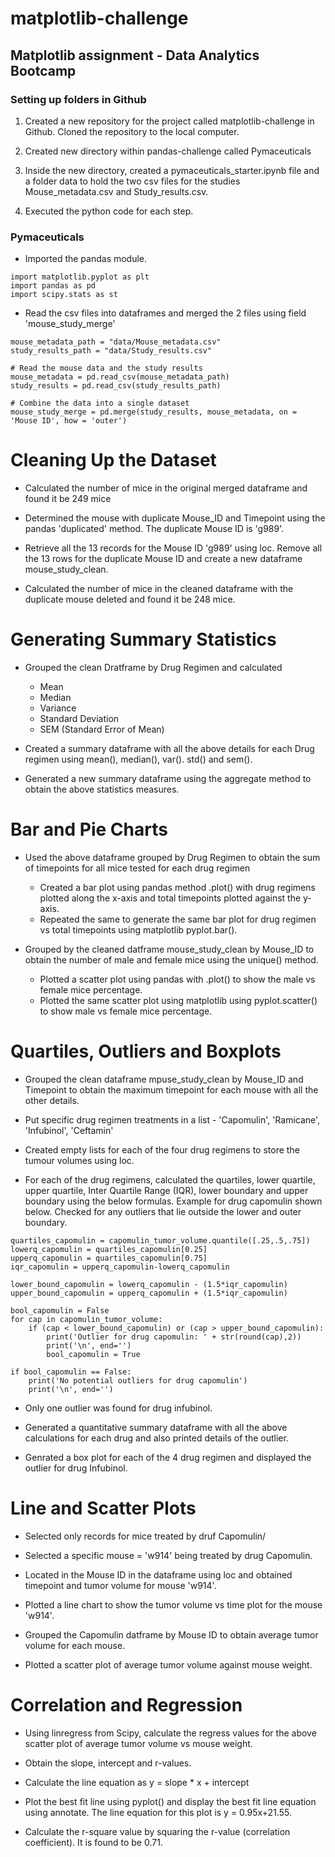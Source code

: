 # matplotlib-challenge
## Matplotlib assignment - Data Analytics Bootcamp

### Setting up folders in Github

1. Created a new repository for the project called matplotlib-challenge in Github. Cloned the repository to the local computer.

2. Created new directory within pandas-challenge called Pymaceuticals

3. Inside the new directory, created a pymaceuticals_starter.ipynb file and a folder data to hold the two csv files for the studies Mouse_metadata.csv and Study_results.csv.

4. Executed the python code for each step.

### Pymaceuticals

   * Imported the pandas module.
```
import matplotlib.pyplot as plt
import pandas as pd
import scipy.stats as st
```
  * Read the csv files into dataframes and merged the 2 files using field 'mouse_study_merge'
```
mouse_metadata_path = "data/Mouse_metadata.csv"
study_results_path = "data/Study_results.csv"

# Read the mouse data and the study results
mouse_metadata = pd.read_csv(mouse_metadata_path)
study_results = pd.read_csv(study_results_path)

# Combine the data into a single dataset
mouse_study_merge = pd.merge(study_results, mouse_metadata, on = 'Mouse ID', how = 'outer')
```

# Cleaning Up the Dataset

* Calculated the number of mice in the original merged dataframe and found it be 249 mice

* Determined the mouse with duplicate Mouse_ID and Timepoint using the pandas 'duplicated' method. The duplicate Mouse ID is 'g989'.

* Retrieve all the 13 records for the Mouse ID 'g989' using loc. Remove all the 13 rows for the duplicate Mouse ID and create a new dataframe mouse_study_clean.

* Calculated the number of mice in the cleaned dataframe with the duplicate mouse deleted and found it be 248 mice.

# Generating Summary Statistics

* Grouped the clean Dratframe by Drug Regimen and calculated
	* Mean
	* Median
	* Variance
	* Standard Deviation
	* SEM (Standard Error of Mean)
* Created a summary dataframe with all the above details for each Drug regimen using mean(), median(), var(). std() and sem().

* Generated a new summary dataframe using the aggregate method to obtain the above statistics measures.

# Bar and Pie Charts

* Used the above dataframe grouped by Drug Regimen to obtain the sum of timepoints for all mice tested for each drug regimen

	* Created a bar plot using pandas method .plot() with drug regimens plotted along the x-axis and total timepoints plotted           against the y-axis.
	* Repeated the same to generate the same bar plot for drug regimen vs total timepoints using matplotlib pyplot.bar().

* Grouped by the cleaned datframe mouse_study_clean by Mouse_ID to obtain the number of male and female mice using the unique() method.

	* Plotted a scatter plot using pandas with .plot() to show the male vs female mice percentage.
	* Plotted the same scatter plot using matplotlib using pyplot.scatter() to show male vs female mice percentage.

# Quartiles, Outliers and Boxplots

* Grouped the clean dataframe mpuse_study_clean by Mouse_ID and Timepoint to obtain the maximum timepoint for each mouse with all the other details.

* Put specific drug regimen treatments in a list - 'Capomulin', 'Ramicane', 'Infubinol', 'Ceftamin'

* Created empty lists for each of the four drug regimens to store the tumour volumes using loc.

* For each of the drug regimens, calculated the quartiles, lower quartile, upper quartile, Inter Quartile Range (IQR), lower boundary and upper boundary using the below formulas. Example for drug capomulin shown below. Checked for any outliers that lie outside the lower and outer boundary.
```
quartiles_capomulin = capomulin_tumor_volume.quantile([.25,.5,.75])
lowerq_capomulin = quartiles_capomulin[0.25]
upperq_capomulin = quartiles_capomulin[0.75]
iqr_capomulin = upperq_capomulin-lowerq_capomulin

lower_bound_capomulin = lowerq_capomulin - (1.5*iqr_capomulin)
upper_bound_capomulin = upperq_capomulin + (1.5*iqr_capomulin)

bool_capomulin = False
for cap in capomulin_tumor_volume:
    if (cap < lower_bound_capomulin) or (cap > upper_bound_capomulin):
        print('Outlier for drug capomulin: ' + str(round(cap),2))
        print('\n', end='')
        bool_capomulin = True
        
if bool_capomulin == False:
    print('No potential outliers for drug capomulin')
    print('\n', end='')
```
* Only one outlier was found for drug infubinol.

* Generated a quantitative summary dataframe with all the above calculations for each drug and also printed details of the outlier.

* Genrated a box plot for each of the 4 drug regimen and displayed the outlier for drug Infubinol. 

# Line and Scatter Plots

* Selected only records for mice treated by druf Capomulin/

* Selected a specific mouse = 'w914' being treated by drug Capomulin.

* Located in the Mouse ID in the dataframe using loc and obtained timepoint and tumor volume for mouse 'w914'.

* Plotted a line chart to show the tumor volume vs time plot for the mouse 'w914'.

* Grouped the Capomulin datframe by Mouse ID to obtain average tumor volume for each mouse.

* Plotted a scatter plot of average tumor volume against mouse weight.

# Correlation and Regression

* Using linregress from Scipy, calculate the regress values for the above scatter plot of average tumor volume vs mouse weight.

* Obtain the slope, intercept and r-values.

* Calculate the line equation as y = slope * x + intercept

* Plot the best fit line using pyplot() and display the best fit line equation using annotate. The line equation for this plot is 
y = 0.95x+21.55.

* Calculate the r-square value by squaring the r-value (correlation coefficient). It is found to be 0.71.
 
  